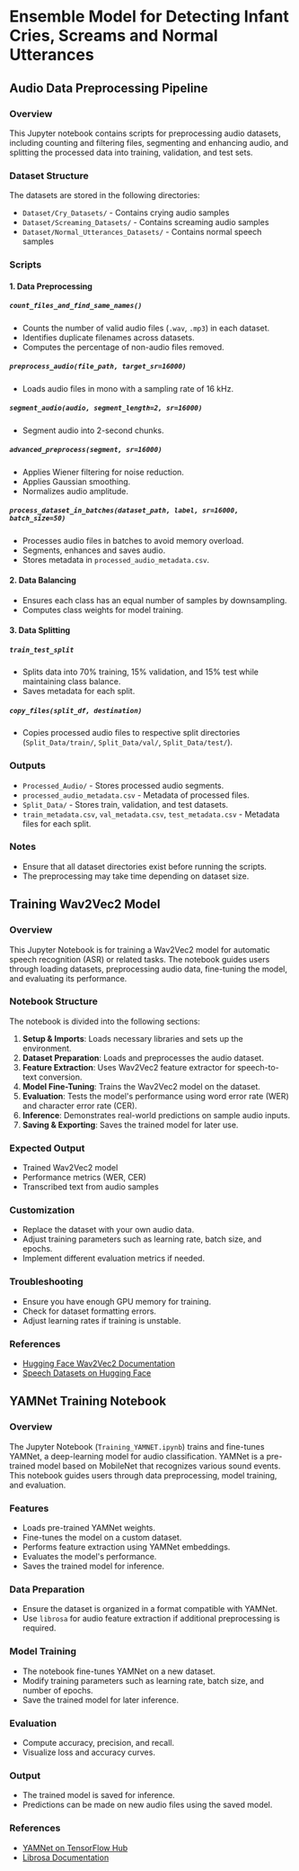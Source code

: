 # Ensemble Model for Detecting Infant Cries, Screams and Normal Utterances

## Audio Data Preprocessing Pipeline

### Overview
This Jupyter notebook contains scripts for preprocessing audio datasets, including counting and filtering files, segmenting and enhancing audio, and splitting the processed data into training, validation, and test sets.

### Dataset Structure
The datasets are stored in the following directories:
- `Dataset/Cry_Datasets/` - Contains crying audio samples
- `Dataset/Screaming_Datasets/` - Contains screaming audio samples
- `Dataset/Normal_Utterances_Datasets/` - Contains normal speech samples

### Scripts
#### 1. Data Preprocessing
##### `count_files_and_find_same_names()`
- Counts the number of valid audio files (`.wav`, `.mp3`) in each dataset.
- Identifies duplicate filenames across datasets.
- Computes the percentage of non-audio files removed.

##### `preprocess_audio(file_path, target_sr=16000)`
- Loads audio files in mono with a sampling rate of 16 kHz.

##### `segment_audio(audio, segment_length=2, sr=16000)`
- Segment audio into 2-second chunks.

##### `advanced_preprocess(segment, sr=16000)`
- Applies Wiener filtering for noise reduction.
- Applies Gaussian smoothing.
- Normalizes audio amplitude.

##### `process_dataset_in_batches(dataset_path, label, sr=16000, batch_size=50)`
- Processes audio files in batches to avoid memory overload.
- Segments, enhances and saves audio.
- Stores metadata in `processed_audio_metadata.csv`.

#### 2. Data Balancing
- Ensures each class has an equal number of samples by downsampling.
- Computes class weights for model training.

#### 3. Data Splitting
##### `train_test_split`
- Splits data into 70% training, 15% validation, and 15% test while maintaining class balance.
- Saves metadata for each split.

##### `copy_files(split_df, destination)`
- Copies processed audio files to respective split directories (`Split_Data/train/`, `Split_Data/val/`, `Split_Data/test/`).

### Outputs
- `Processed_Audio/` - Stores processed audio segments.
- `processed_audio_metadata.csv` - Metadata of processed files.
- `Split_Data/` - Stores train, validation, and test datasets.
- `train_metadata.csv`, `val_metadata.csv`, `test_metadata.csv` - Metadata files for each split.

### Notes
- Ensure that all dataset directories exist before running the scripts.
- The preprocessing may take time depending on dataset size.

## Training Wav2Vec2 Model

### Overview
This Jupyter Notebook is for training a Wav2Vec2 model for automatic speech recognition (ASR) or related tasks. The notebook guides users through loading datasets, preprocessing audio data, fine-tuning the model, and evaluating its performance.

### Notebook Structure
The notebook is divided into the following sections:

1. **Setup & Imports**: Loads necessary libraries and sets up the environment.
2. **Dataset Preparation**: Loads and preprocesses the audio dataset.
3. **Feature Extraction**: Uses Wav2Vec2 feature extractor for speech-to-text conversion.
4. **Model Fine-Tuning**: Trains the Wav2Vec2 model on the dataset.
5. **Evaluation**: Tests the model's performance using word error rate (WER) and character error rate (CER).
6. **Inference**: Demonstrates real-world predictions on sample audio inputs.
7. **Saving & Exporting**: Saves the trained model for later use.

### Expected Output
- Trained Wav2Vec2 model
- Performance metrics (WER, CER)
- Transcribed text from audio samples

### Customization
- Replace the dataset with your own audio data.
- Adjust training parameters such as learning rate, batch size, and epochs.
- Implement different evaluation metrics if needed.

### Troubleshooting
- Ensure you have enough GPU memory for training.
- Check for dataset formatting errors.
- Adjust learning rates if training is unstable.

### References
- [Hugging Face Wav2Vec2 Documentation](https://huggingface.co/transformers/model_doc/wav2vec2.html)
- [Speech Datasets on Hugging Face](https://huggingface.co/datasets)

## YAMNet Training Notebook

### Overview
The Jupyter Notebook (`Training_YAMNET.ipynb`) trains and fine-tunes YAMNet, a deep-learning model for audio classification. YAMNet is a pre-trained model based on MobileNet that recognizes various sound events. This notebook guides users through data preprocessing, model training, and evaluation.

### Features
- Loads pre-trained YAMNet weights.
- Fine-tunes the model on a custom dataset.
- Performs feature extraction using YAMNet embeddings.
- Evaluates the model's performance.
- Saves the trained model for inference.

### Data Preparation
- Ensure the dataset is organized in a format compatible with YAMNet.
- Use `librosa` for audio feature extraction if additional preprocessing is required.

### Model Training
- The notebook fine-tunes YAMNet on a new dataset.
- Modify training parameters such as learning rate, batch size, and number of epochs.
- Save the trained model for later inference.

### Evaluation
- Compute accuracy, precision, and recall.
- Visualize loss and accuracy curves.

### Output
- The trained model is saved for inference.
- Predictions can be made on new audio files using the saved model.

### References
- [YAMNet on TensorFlow Hub](https://tfhub.dev/google/yamnet/1)
- [Librosa Documentation](https://librosa.org/doc/latest/index.html)




